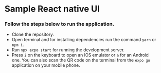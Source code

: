 # Sample React native UI

### Follow the steps below to run the application.

- Clone the repository.
- Open terminal and for installing dependencies run the command `yarn` or `npm i`.
- Run `npx expo start` for running the development server.
- Press `i` on the keyboard to open an IOS emulator or `a` for an Android one. You can also scan the QR code on the terminal from the `expo go` application on your mobile phone.
